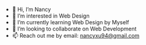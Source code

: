 - 👋 Hi, I’m Nancy
- 👀 I’m interested in Web Design
- 🌱 I’m currently learning Web Design by Myself
- 💞️ I’m looking to collaborate on Web Development
- 📫 Reach out me by email: nancyxu94@gmail.com

<!---
nancyxu94/nancyxu94 is a ✨ special ✨ repository because its `README.md` (this file) appears on your GitHub profile.
You can click the Preview link to take a look at your changes.
--->
